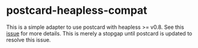 # postcard-heapless-compat

This is a simple adapter to use postcard with heapless >= v0.8. See this [issue](https://github.com/jamesmunns/postcard/issues/121) for more details. This is merely a stopgap until postcard is updated to resolve this issue.
